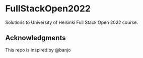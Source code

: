 # FullStackOpen2022
Solutions to University of Helsinki Full Stack Open 2022 course.
## Acknowledgments
This repo is inspired by @banjo
